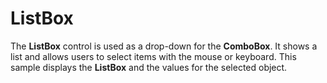 ListBox
=======

The **ListBox** control is used as a drop-down for the **ComboBox**. It shows a list and allows users to select items with the mouse or keyboard. This sample displays the **ListBox** and the values for the selected object.